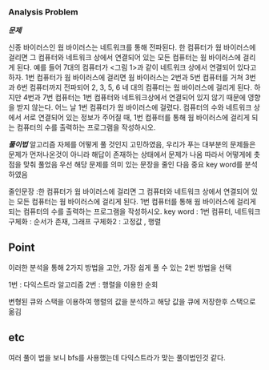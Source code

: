 ### Analysis Problem ###

***문제***

신종 바이러스인 웜 바이러스는 네트워크를 통해 전파된다.
한 컴퓨터가 웜 바이러스에 걸리면 그 컴퓨터와 네트워크 상에서 연결되어 있는 모든 컴퓨터는 웜 바이러스에 걸리게 된다.
예를 들어 7대의 컴퓨터가 <그림 1>과 같이 네트워크 상에서 연결되어 있다고 하자.
1번 컴퓨터가 웜 바이러스에 걸리면 웜 바이러스는 2번과 5번 컴퓨터를 거쳐
3번과 6번 컴퓨터까지 전파되어 2, 3, 5, 6 네 대의 컴퓨터는 웜 바이러스에 걸리게 된다.
하지만 4번과 7번 컴퓨터는 1번 컴퓨터와 네트워크상에서 연결되어 있지 않기 때문에 영향을 받지 않는다.
어느 날 1번 컴퓨터가 웜 바이러스에 걸렸다. 컴퓨터의 수와 네트워크 상에서 서로 연결되어 있는 정보가 주어질 때, 
1번 컴퓨터를 통해 웜 바이러스에 걸리게 되는 컴퓨터의 수를 출력하는 프로그램을 작성하시오.

***풀이법***
알고리즘 자체를 어떻게 풀 것인지 고민하였음, 우리가 푸는 대부분의 문제들은 문제가 먼저나온것이 아니라 해답이 존재하는 상태에서 문제가 나옴
따라서 어떻게에 촛점을 맞춰 풀었음
우선 해당 문제를 의미 있는 문장을 줄인 다음 중요 key word를 분석하였음

줄인문장    :한 컴퓨터가 웜 바이러스에 걸리면 그 컴퓨터와 네트워크 상에서 연결되어 있는 모든 컴퓨터는 웜 바이러스에 걸리게 된다.
		   1번 컴퓨터를 통해 웜 바이러스에 걸리게 되는 컴퓨터의 수를 출력하는 프로그램을 작성하시오.
key word : 1번 컴퓨터, 네트워크
구체화     : 순서가 존재, 그래프 
구체화2    : 고정값	   , 행렬

## Point ##

이러한 분석을 통해 2가지 방법을 고안, 가장 쉽게 풀 수 있는 2번 방법을 선택

1번 : 다익스트라 알고리즘
2번 : 행렬을 이용한 순회

변형된 큐와 스택을 이용하여 행렬의 값을 분석하고 해당 값을 큐에 저장한후 스택으로 옮김

## etc ##

여러 풀이 법을 보니 bfs를 사용했는데 다익스트라가 맞는 풀이법인것 같다.


